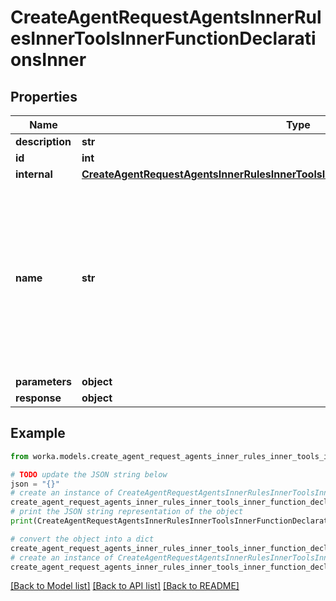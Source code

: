 # CreateAgentRequestAgentsInnerRulesInnerToolsInnerFunctionDeclarationsInner


## Properties

Name | Type | Description | Notes
------------ | ------------- | ------------- | -------------
**description** | **str** |  | 
**id** | **int** |  | [optional] 
**internal** | [**CreateAgentRequestAgentsInnerRulesInnerToolsInnerFunctionDeclarationsInnerInternal**](CreateAgentRequestAgentsInnerRulesInnerToolsInnerFunctionDeclarationsInnerInternal.md) |  | [optional] 
**name** | **str** | Required. The name of the function to call. Must start with a letter or an underscore. Must be a-z, A-Z, 0-9, or contain underscores, dots and dashes, with a maximum length of 64. | 
**parameters** | **object** |  | 
**response** | **object** |  | [optional] 

## Example

```python
from worka.models.create_agent_request_agents_inner_rules_inner_tools_inner_function_declarations_inner import CreateAgentRequestAgentsInnerRulesInnerToolsInnerFunctionDeclarationsInner

# TODO update the JSON string below
json = "{}"
# create an instance of CreateAgentRequestAgentsInnerRulesInnerToolsInnerFunctionDeclarationsInner from a JSON string
create_agent_request_agents_inner_rules_inner_tools_inner_function_declarations_inner_instance = CreateAgentRequestAgentsInnerRulesInnerToolsInnerFunctionDeclarationsInner.from_json(json)
# print the JSON string representation of the object
print(CreateAgentRequestAgentsInnerRulesInnerToolsInnerFunctionDeclarationsInner.to_json())

# convert the object into a dict
create_agent_request_agents_inner_rules_inner_tools_inner_function_declarations_inner_dict = create_agent_request_agents_inner_rules_inner_tools_inner_function_declarations_inner_instance.to_dict()
# create an instance of CreateAgentRequestAgentsInnerRulesInnerToolsInnerFunctionDeclarationsInner from a dict
create_agent_request_agents_inner_rules_inner_tools_inner_function_declarations_inner_from_dict = CreateAgentRequestAgentsInnerRulesInnerToolsInnerFunctionDeclarationsInner.from_dict(create_agent_request_agents_inner_rules_inner_tools_inner_function_declarations_inner_dict)
```
[[Back to Model list]](../README.md#documentation-for-models) [[Back to API list]](../README.md#documentation-for-api-endpoints) [[Back to README]](../README.md)


